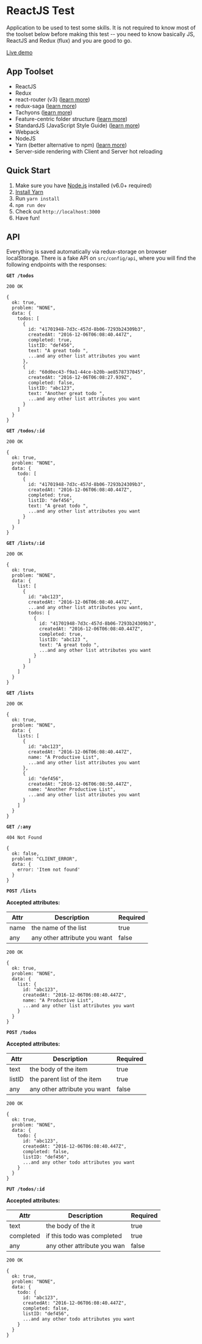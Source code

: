 # ReactJS Test

Application to be used to test some skills. It is not required to know most of the toolset below before making this test -- you need to know basically JS, ReactJS and Redux (flux) and you are good to go.

[Live demo](https://sc-react-test.herokuapp.com)

## App Toolset

- ReactJS
- Redux
- react-router (v3) ([learn more](https://github.com/ReactTraining/react-router))
- redux-saga ([learn more](http://yelouafi.github.io/redux-saga/))
- Tachyons ([learn more](http://tachyons.io/))
- Feature-centric folder structure ([learn more](https://www.notion.so/Folders-Structure-0a8b8eeb07a748db97814b9e8d1397fb))
- StandardJS (JavaScript Style Guide) ([learn more](http://standardjs.com/))
- Webpack
- NodeJS
- Yarn (better alternative to npm) ([learn more](http://yarnpkg.com))
- Server-side rendering with Client and Server hot reloading

## Quick Start

1. Make sure you have [Node.js](https://nodejs.org/) installed (v6.0+ required)
2. [Install Yarn](https://yarnpkg.com/en/docs/install)
3. Run `yarn install`
4. `npm run dev`
5. Check out `http://localhost:3000`
6. Have fun!

## API

Everything is saved automatically via redux-storage on browser localStorage. There is a fake API on `src/config/api`, where you will find the following endpoints with the responses:

**`GET /todos`**

    200 OK

    {
      ok: true,
      problem: "NONE",
      data: {
        todos: [
          {
            id: "41701948-7d3c-457d-8b06-7293b24309b3",
            createdAt: "2016-12-06T06:08:40.447Z",
            completed: true,
            listID: "def456",
            text: "A great todo ",
            ...and any other list attributes you want
          },
          {
            id: "60d0ec43-f9a1-44ce-b20b-ae8578737045",
            createdAt: "2016-12-06T06:08:27.939Z",
            completed: false,
            listID: "abc123",
            text: "Another great todo ",
            ...and any other list attributes you want
          }
        ]
      }
    }

**`GET /todos/:id`**

    200 OK

    {
      ok: true,
      problem: "NONE",
      data: {
        todo: [
          {
            id: "41701948-7d3c-457d-8b06-7293b24309b3",
            createdAt: "2016-12-06T06:08:40.447Z",
            completed: true,
            listID: "def456",
            text: "A great todo ",
            ...and any other list attributes you want
          }
        ]
      }
    }


**`GET /lists/:id`**

    200 OK

    {
      ok: true,
      problem: "NONE",
      data: {
        list: [
          {
            id: "abc123",
            createdAt: "2016-12-06T06:08:40.447Z",
            ...and any other list attributes you want,
            todos: [
              {
                id: "41701948-7d3c-457d-8b06-7293b24309b3",
                createdAt: "2016-12-06T06:08:40.447Z",
                completed: true,
                listID: "abc123 ",
                text: "A great todo ",
                ...and any other list attributes you want
              }
            ]
          }
        ]
      }
    }


**`GET /lists`**

    200 OK

    {
      ok: true,
      problem: "NONE",
      data: {
        lists: [
          {
            id: "abc123",
            createdAt: "2016-12-06T06:08:40.447Z",
            name: "A Productive List",
            ...and any other list attributes you want
          },
          {
            id: "def456",
            createdAt: "2016-12-06T06:08:50.447Z",
            name: "Another Productive List",
            ...and any other list attributes you want
          }
        ]
      }
    }


**`GET /:any`**

    404 Not Found

    {
      ok: false,
      problem: "CLIENT_ERROR",
      data: {
        error: 'Item not found'
      }
    }


**`POST /lists`**

**Accepted attributes:**

| Attr | Description                  | Required |  
| ---- | ---------------------------- | ---------|  
| name | the name of the list         | true     |
| any  | any other attribute you want | false    |

    200 OK

    {
      ok: true,
      problem: "NONE",
      data: {
        list: {
          id: "abc123",
          createdAt: "2016-12-06T06:08:40.447Z",
          name: "A Productive List",
          ...and any other list attributes you want
        }
      }
    }


**`POST /todos`**

**Accepted attributes:**

| Attr    | Description                    | Required |  
| ------- | ------------------------------ | ---------|  
| text    | the body of the item           | true     |
| listID  | the parent list of the item    | true     |
| any     | any other attribute you want   | false    |

    200 OK

    {
      ok: true,
      problem: "NONE",
      data: {
        todo: {
          id: "abc123",
          createdAt: "2016-12-06T06:08:40.447Z",
          completed: false,
          listID: "def456",
          ...and any other todo attributes you want
        }
      }
    }


**`PUT /todos/:id`**

**Accepted attributes:**

| Attr       | Description                   | Required |  
| ---------- | ----------------------------- | ---------|  
| text       | the body of the it            | true     |
| completed  | if this todo was completed    | true     |
| any        | any other attribute you wan   | false    |

    200 OK

    {
      ok: true,
      problem: "NONE",
      data: {
        todo: {
          id: "abc123",
          createdAt: "2016-12-06T06:08:40.447Z",
          completed: false,
          listID: "def456",
          ...and any other todo attributes you want
        }
      }
    }
